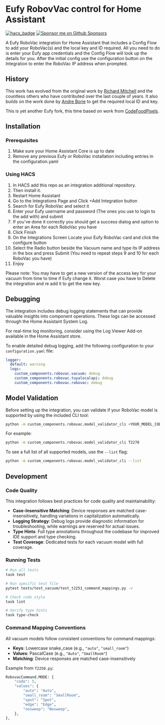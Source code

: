 # Eufy RobovVac control for Home Assistant

[![hacs_badge](https://img.shields.io/badge/HACS-Custom-orange.svg?style=for-the-badge)](https://github.com/custom-components/hacs)
[![Sponsor me on Github Sponsors](https://img.shields.io/badge/Sponsor-ea4aaa?style=for-the-badge&logo=github-sponsors&logoColor=%23EA4AAA&labelColor=white)](https://github.com/sponsors/damacus)

A Eufy RoboVac integration for Home Assistant that includes a Config Flow to add your RoboVac(s) and the local key and ID required. All you need to do is enter your Eufy app credentials and the Config Flow will look up the details for you. After the initial config use the configuration button on the Integration to enter the RoboVac IP address when prompted.

## History

This work has evolved from the original work by [Richard Mitchell](https://github.com/mitchellrj) and the countless others who have contributed over the last couple of years. It also builds on the work done by [Andre Borie](https://gitlab.com/Rjevski/eufy-device-id-and-local-key-grabber) to get the required local ID and key.

This is yet another Eufy fork, this time based on work from [CodeFoodPixels](https://github.com/CodeFoodPixels).

## Installation

### Prerequisites

1. Make sure your Home Assistant Core is up to date
2. Remove any previous Eufy or RoboVac installation including entries in the configuration.yaml

### Using HACS

1. In HACS add this repo as an integration additional repository.
2. Then install it.
3. Restart Home Assistant
4. Go to the Integrations Page and Click +Add Integration button
5. Search for Eufy RoboVac and select it
6. Enter your Eufy username and password (The ones you use to login to the add with) and submit
7. If you've done it correctly you should get a success dialog and option to enter an Area for each RoboVac you have
8. Click Finish
9. On the Integrations Screen Locate your Eufy RoboVac card and click the configure button
10. Select the Radio button beside the Vacuum name and type its IP address in the box and press Submit
(You need to repeat steps 9 and 10 for each RoboVac you have)
11. Enjoy

Please note: You may have to get a new version of the access key for your vacuum from time to time if Eufy change it. Worst case you have to Delete the integration and re add it to get the new key.

## Debugging

The integration includes debug logging statements that can provide valuable insights into component operations. These logs can be accessed through the Home Assistant System Log.

For real-time log monitoring, consider using the Log Viewer Add-on available in the Home Assistant store.

To enable detailed debug logging, add the following configuration to your `configuration.yaml` file:

```yaml
logger:
  default: warning
  logs:
    custom_components.robovac.vacuum: debug
    custom_components.robovac.tuyalocalapi: debug
    custom_components.robovac.robovac: debug
```

## Model Validation

Before setting up the integration, you can validate if your RoboVac model is supported by using the included CLI tool:

```bash
python -m custom_components.robovac.model_validator_cli <YOUR_MODEL_CODE>
```

For example:

```bash
python -m custom_components.robovac.model_validator_cli T2278
```

To see a full list of all supported models, use the `--list` flag:

```bash
python -m custom_components.robovac.model_validator_cli --list
```

## Development

### Code Quality

This integration follows best practices for code quality and maintainability:

- **Case-Insensitive Matching**: Device responses are matched case-insensitively, handling variations in capitalization automatically.
- **Logging Strategy**: Debug logs provide diagnostic information for troubleshooting, while warnings are reserved for actual issues.
- **Type Hints**: Full type annotations throughout the codebase for improved IDE support and type checking.
- **Test Coverage**: Dedicated tests for each vacuum model with full coverage.

### Running Tests

```bash
# Run all tests
task test

# Run specific test file
pytest tests/test_vacuum/test_t2251_command_mappings.py -v

# Check code style
task lint

# Verify type hints
task type-check
```

### Command Mapping Conventions

All vacuum models follow consistent conventions for command mappings:

- **Keys**: Lowercase snake_case (e.g., `"auto"`, `"small_room"`)
- **Values**: PascalCase (e.g., `"Auto"`, `"SmallRoom"`)
- **Matching**: Device responses are matched case-insensitively

Example from `T2250.py`:

```python
RobovacCommand.MODE: {
    "code": 5,
    "values": {
        "auto": "Auto",
        "small_room": "SmallRoom",
        "spot": "Spot",
        "edge": "Edge",
        "nosweep": "Nosweep",
    },
},
```
